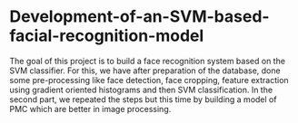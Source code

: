 
# Development-of-an-SVM-based-facial-recognition-model
The goal of this project is to build a face recognition system based on the SVM classifier. For this, we have after preparation of the database, done some pre-processing like face detection, face cropping, feature extraction using gradient oriented histograms and then SVM classification.  In the second part, we repeated the steps but this time by building a model of PMC which are better in image processing.

